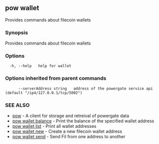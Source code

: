 ## pow wallet

Provides commands about filecoin wallets

### Synopsis

Provides commands about filecoin wallets

### Options

```
  -h, --help   help for wallet
```

### Options inherited from parent commands

```
      --serverAddress string   address of the powergate service api (default "/ip4/127.0.0.1/tcp/5002")
```

### SEE ALSO

* [pow](pow.md)	 - A client for storage and retreival of powergate data
* [pow wallet balance](pow_wallet_balance.md)	 - Print the balance of the specified wallet address
* [pow wallet list](pow_wallet_list.md)	 - Print all wallet addresses
* [pow wallet new](pow_wallet_new.md)	 - Create a new filecoin wallet address
* [pow wallet send](pow_wallet_send.md)	 - Send Fil from one address to another

